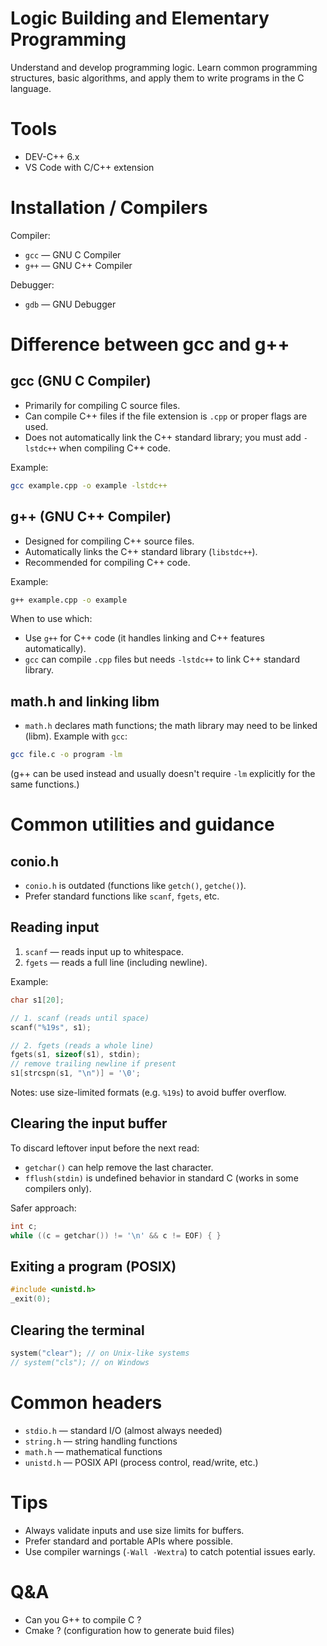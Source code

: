 # Logic Building and Elementary Programming
Understand and develop programming logic. Learn common programming structures, basic algorithms, and apply them to write programs in the C language.

# Tools
- DEV-C++ 6.x
- VS Code with C/C++ extension

# Installation / Compilers
Compiler:
- `gcc` — GNU C Compiler
- `g++` — GNU C++ Compiler

Debugger:
- `gdb` — GNU Debugger

# Difference between gcc and g++
## gcc (GNU C Compiler)
- Primarily for compiling C source files.
- Can compile C++ files if the file extension is `.cpp` or proper flags are used.
- Does not automatically link the C++ standard library; you must add `-lstdc++` when compiling C++ code.

Example:
```bash
gcc example.cpp -o example -lstdc++
```

## g++ (GNU C++ Compiler)
- Designed for compiling C++ source files.
- Automatically links the C++ standard library (`libstdc++`).
- Recommended for compiling C++ code.

Example:
```bash
g++ example.cpp -o example
```

When to use which:
- Use `g++` for C++ code (it handles linking and C++ features automatically).
- `gcc` can compile `.cpp` files but needs `-lstdc++` to link C++ standard library.

## math.h and linking libm
- `math.h` declares math functions; the math library may need to be linked (libm).
Example with `gcc`:
```bash
gcc file.c -o program -lm
```
(g++ can be used instead and usually doesn't require `-lm` explicitly for the same functions.)

# Common utilities and guidance
## conio.h
- `conio.h` is outdated (functions like `getch()`, `getche()`).
- Prefer standard functions like `scanf`, `fgets`, etc.

## Reading input
1. `scanf` — reads input up to whitespace.
2. `fgets` — reads a full line (including newline).

Example:
```c
char s1[20];

// 1. scanf (reads until space)
scanf("%19s", s1);

// 2. fgets (reads a whole line)
fgets(s1, sizeof(s1), stdin);
// remove trailing newline if present
s1[strcspn(s1, "\n")] = '\0';
```
Notes: use size-limited formats (e.g. `%19s`) to avoid buffer overflow.

## Clearing the input buffer
To discard leftover input before the next read:
- `getchar()` can help remove the last character.
- `fflush(stdin)` is undefined behavior in standard C (works in some compilers only).

Safer approach:
```c
int c;
while ((c = getchar()) != '\n' && c != EOF) { }
```

## Exiting a program (POSIX)
```c
#include <unistd.h>
_exit(0);
```

## Clearing the terminal
```c
system("clear"); // on Unix-like systems
// system("cls"); // on Windows
```

# Common headers
- `stdio.h` — standard I/O (almost always needed)
- `string.h` — string handling functions
- `math.h` — mathematical functions
- `unistd.h` — POSIX API (process control, read/write, etc.)

# Tips
- Always validate inputs and use size limits for buffers.
- Prefer standard and portable APIs where possible.
- Use compiler warnings (`-Wall -Wextra`) to catch potential issues early.

# Q&A
- Can you G++ to compile C ?
- Cmake ? (configuration how to generate buid files)
